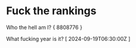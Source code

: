 # Fuck the rankings

Who the hell am I?
{ 8808776 }

What fucking year is it?
[ 2024-09-19T06:30:00Z ]
